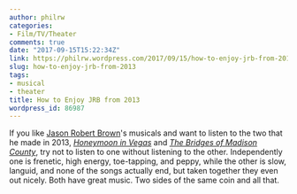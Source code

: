```yaml
---
author: philrw
categories:
- Film/TV/Theater
comments: true
date: "2017-09-15T15:22:34Z"
link: https://philrw.wordpress.com/2017/09/15/how-to-enjoy-jrb-from-2013/
slug: how-to-enjoy-jrb-from-2013
tags:
- musical
- theater
title: How to Enjoy JRB from 2013
wordpress_id: 86987
---
```


If you like [Jason Robert Brown](https://en.wikipedia.org/wiki/Jason_Robert_Brown)'s musicals and want to listen to the two that he made in 2013, *[Honeymoon in Vegas](https://en.wikipedia.org/wiki/Honeymoon_in_Vegas_(musical))* and *[The Bridges of Madison County](https://en.wikipedia.org/wiki/The_Bridges_of_Madison_County_(musical))*, try not to listen to one without listening to the other. Independently one is frenetic, high energy, toe-tapping, and peppy, while the other is slow, languid, and none of the songs actually end, but taken together they even out nicely. Both have great music. Two sides of the same coin and all that.
